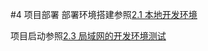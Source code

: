 #4 项目部署
部署环境搭建参照[2.1 本地开发环境](https://ihyht.github.io/hyht-home-book/2%20开发环境搭建/2.1%20本地开发环境搭建.html)

项目启动参照[2.3 局域网的开发环境测试](https://ihyht.github.io/hyht-home-book/2%20%E5%BC%80%E5%8F%91%E7%8E%AF%E5%A2%83%E6%90%AD%E5%BB%BA/2.3%20%E5%B1%80%E5%9F%9F%E7%BD%91%E7%9A%84%E5%BC%80%E5%8F%91%E7%8E%AF%E5%A2%83%E6%B5%8B%E8%AF%95.html)